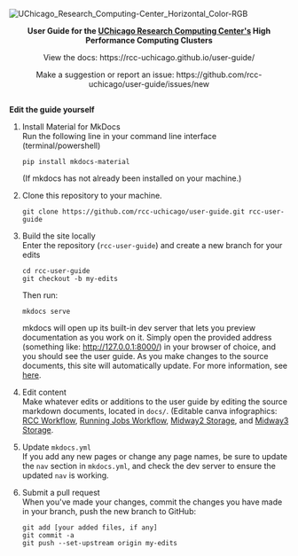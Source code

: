 
![UChicago_Research_Computing-Center_Horizontal_Color-RGB](https://user-images.githubusercontent.com/53494838/211921211-67560837-60de-4196-b3e1-baadb559315e.png)
<p align="center">
 <strong>
 User Guide for the
 <a href="https://rcc.uchicago.edu/">UChicago Research Computing Center's</a> 
 High Performance Computing Clusters
</strong>
</p>

<p align="center">
View the docs: https://rcc-uchicago.github.io/user-guide/
</p>

<p align="center">
Make a suggestion or report an issue: https://github.com/rcc-uchicago/user-guide/issues/new
</p>


<h2></h2>

**Edit the guide yourself**

1. Install Material for MkDocs  
    Run the following line in your command line interface (terminal/powershell)  
    ```
    pip install mkdocs-material
    ```
    (If mkdocs has not already been installed on your machine.)

2. Clone this repository to your machine. 
   ```
   git clone https://github.com/rcc-uchicago/user-guide.git rcc-user-guide
   ```

3. Build the site locally  
   Enter the repository (`rcc-user-guide`) and create a new branch for your edits
    ```
    cd rcc-user-guide
    git checkout -b my-edits
    ```

    Then run:
    ```
    mkdocs serve
    ```

    mkdocs will open up its built-in dev server that lets you preview documentation as you work on it. Simply open the provided address (something like: http://127.0.0.1:8000/) in your browser of choice, and you should see the user guide. As you make changes to the source documents, this  site will automatically update.  For more information, see [here](https://www.mkdocs.org/getting-started/).  

4. Edit content  
Make whatever edits or additions to the user guide by editing the source markdown documents, located in `docs/`. (Editable canva infographics: [RCC Workflow](https://www.canva.com/design/DAFQE3SCdzw/66GWBkbNEc6RApV25ZTeVQ/edit?utm_content=DAFQE3SCdzw&utm_campaign=designshare&utm_medium=link2&utm_source=sharebutton), [Running Jobs Workflow](https://www.canva.com/design/DAFQom0o07g/YnCNw4zYkjFogxGr1dPZSw/edit?utm_content=DAFQom0o07g&utm_campaign=designshare&utm_medium=link2&utm_source=sharebutton), [Midway2 Storage](https://www.canva.com/design/DAFQJ5BoJnE/hFVtpc8QI84bAzIrBkJ-Bw/edit?utm_content=DAFQJ5BoJnE&utm_campaign=designshare&utm_medium=link2&utm_source=sharebutton), and [Midway3 Storage](https://www.canva.com/design/DAFQKdiiwPE/wOZDdsaGyZOAeLQqbQxudw/edit?utm_content=DAFQKdiiwPE&utm_campaign=designshare&utm_medium=link2&utm_source=sharebutton).


5. Update `mkdocs.yml`  
If you add any new pages or change any page names, be sure to update the `nav` section in `mkdocs.yml`, and check the dev server to ensure the updated `nav` is working.

6. Submit a pull request  
When you've made your changes, commit the changes you have made in your branch, push the new branch to GitHub:
    ```
    git add [your added files, if any]
    git commit -a
    git push --set-upstream origin my-edits
    ```
